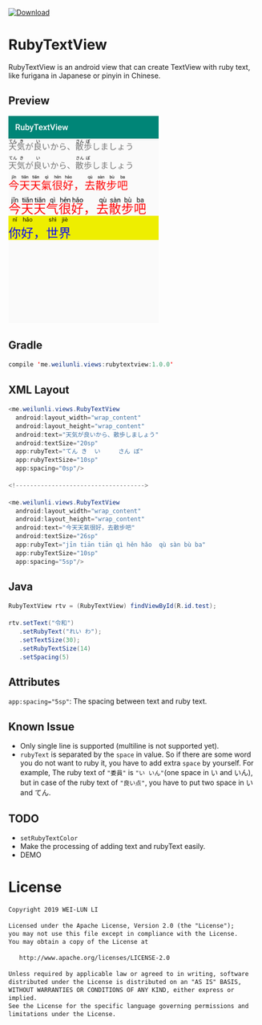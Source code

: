[ ![Download](https://api.bintray.com/packages/b84330808/maven/rubytextview/images/download.svg) ](https://bintray.com/b84330808/maven/rubytextview/_latestVersion)


# RubyTextView
RubyTextView is an android view that can create TextView with ruby text, like furigana in Japanese or pinyin in Chinese.

## Preview
<img src="https://github.com/b84330808/RubyTextView/blob/master/screen_shot/preview.png" alt="preview" width="300"/>


## Gradle
```java
compile 'me.weilunli.views:rubytextview:1.0.0'
```
## XML Layout
```java
<me.weilunli.views.RubyTextView  
  android:layout_width="wrap_content"  
  android:layout_height="wrap_content"  
  android:text="天気が良いから、散歩しましょう"  
  android:textSize="20sp"  
  app:rubyText="てん き  い     さん ぽ"  
  app:rubyTextSize="10sp"  
  app:spacing="0sp"/>
  
<!------------------------------------>

<me.weilunli.views.RubyTextView  
  android:layout_width="wrap_content"  
  android:layout_height="wrap_content"  
  android:text="今天天氣很好，去散步吧"  
  android:textSize="26sp"
  app:rubyText="jīn tiān tiān qì hěn hǎo  qù sàn bù ba"  
  app:rubyTextSize="10sp"  
  app:spacing="5sp"/> 
```
## Java
```java
RubyTextView rtv = (RubyTextView) findViewById(R.id.test);

rtv.setText("令和")
   .setRubyText("れい わ");
   .setTextSize(30);
   .setRubyTextSize(14)
   .setSpacing(5)          
```
## Attributes
`app:spacing="5sp"`: The spacing between text and ruby text.

## Known Issue
- Only single line is supported (multiline is not supported yet).
- `rubyText` is separated by the `space` in value. So if there are some word you do not want to ruby it, you have to add extra `space` by yourself. For example,  The ruby text of `"委員"` is `"い いん"`(one space in い and いん), but in case of  the ruby text of `"良い点"`, you have to put two space in  い and てん.

## TODO
- `setRubyTextColor`
- Make the processing of adding text and rubyText easily. 
- DEMO
# License
```
Copyright 2019 WEI-LUN LI

Licensed under the Apache License, Version 2.0 (the "License");
you may not use this file except in compliance with the License.
You may obtain a copy of the License at

   http://www.apache.org/licenses/LICENSE-2.0

Unless required by applicable law or agreed to in writing, software
distributed under the License is distributed on an "AS IS" BASIS,
WITHOUT WARRANTIES OR CONDITIONS OF ANY KIND, either express or implied.
See the License for the specific language governing permissions and
limitations under the License.
```